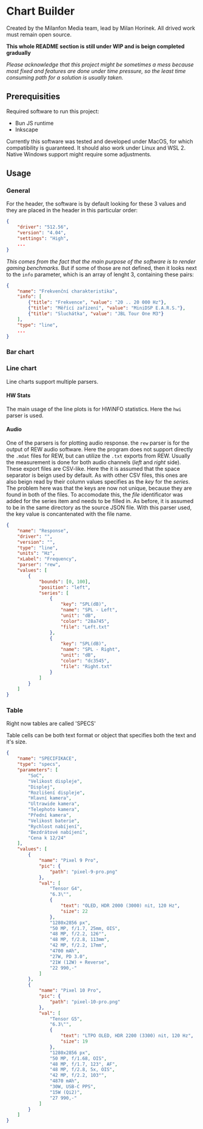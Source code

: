 # Chart Builder

Created by the Milanfon Media team, lead by Milan Horínek. All drived work must remain open source. 

__This whole README section is still under WIP and is beign completed gradually__

_Please acknowledge that this project might be sometimes a mess because most fixed and features are done under time pressure, so the least time consuming path for a solution is usually taken._

## Prerequisities

Required software to run this project:
- Bun JS runtime
- Inkscape

Currently this software was tested and developed under MacOS, for which compatibility is guaranteed. It should also work under Linux and WSL 2. Native Windows support might require some adjustments.

## Usage

### General

For the header, the software is by default looking for these 3 values and they are placed in the header in this particular order:

```json
{
    "driver": "512.56",
    "version": "4.04",
    "settings": "High",
    ...
}
```

_This comes from the fact that the main purpose of the software is to render gaming benchmarks._ But if some of those are not defined, then it looks next to the `info` parameter, which is an array of lenght 3, containing these pairs:

```json
{
    "name": "Frekvenční charakteristika",
    "info": [
        {"title": "Frekvence", "value": "20 .. 20 000 Hz"},
        {"title": "Měřící zařízení", "value": "MiniDSP E.A.R.S."},
        {"title": "Sluchátka", "value": "JBL Tour One M3"}
    ],
    "type": "line",
    ...
}
```

### Bar chart

### Line chart

Line charts support multiple parsers. 

#### HW Stats

The main usage of the line plots is for HWiNFO statistics. Here the `hwi` parser is used.

#### Audio

One of the parsers is for plotting audio response. the `rew` parser is for the output of REW audio software. Here the program does not support directly the `.mdat` files for REW, but can utilize the `.txt` exports from REW. Usually the measurement is done for both audio channels (_left_ and _right_ side). These export files are CSV-like. Here the it is assumed that the space separator is beign used by default. As with other CSV files, this ones are also beign read by their column values specifies as the _key_ for the _series_. The problem here was that the keys are now not unique, because they are found in both of the files. To accomodate this, the _file_ identificator was added for the series item and needs to be filled in. As before, it is assumed to be in the same directory as the source JSON file. With this parser used, the key value is concantenated with the file name.

```json
{
    "name": "Response",
    "driver": "",
    "version": "",
    "type": "line",
    "units": "Hz",
    "xLabel": "Frequency",
    "parser": "rew",
    "values": [
        {
            "bounds": [0, 100],
            "position": "left",
            "series": [
                {
                    "key": "SPL(dB)",
                    "name": "SPL - Left",
                    "unit": "dB",
                    "color": "28a745",
                    "file": "Left.txt"
                },
                {
                    "key": "SPL(dB)",
                    "name": "SPL - Right",
                    "unit": "dB",
                    "color": "dc3545",
                    "file": "Right.txt"
                }
            ]
        }
    ]
}
```

### Table

Right now tables are called 'SPECS'

Table cells can be both text format or object that specifies both the text and it's size.

```json
{
    "name": "SPECIFIKACE",
    "type": "specs",
    "parameters": [
        "SoC",
        "Velikost displeje",
        "Displej",
        "Rozlišení displeje",
        "Hlavní kamera",
        "Ultrawide kamera",
        "Telephoto kamera",
        "Přední kamera",
        "Velikost baterie",
        "Rychlost nabíjení",
        "Bezdrátové nabíjení",
        "Cena k 12/24"
    ],
    "values": [
        {
            "name": "Pixel 9 Pro",
            "pic": {
                "path": "pixel-9-pro.png"
            },
            "val": [
                "Tensor G4",
                "6.3\"",
                {
                    "text": "OLED, HDR 2000 (3000) nit, 120 Hz",
                    "size": 22
                },
                "1280x2856 px",
                "50 MP, f/1.7, 25mm, OIS",
                "48 MP, f/2.2, 126°",
                "48 MP, f/2.8, 113mm",
                "42 MP, f/2.2, 17mm",
                "4700 mAh",
                "27W, PD 3.0",
                "21W (12W) + Reverse",
                "22 990,-"
            ]
        },
        {
            "name": "Pixel 10 Pro",
            "pic": {
                "path": "pixel-10-pro.png"
            },
            "val": [
                "Tensor G5",
                "6.3\"",
                {
                    "text": "LTPO OLED, HDR 2200 (3300) nit, 120 Hz",
                    "size": 19
                },
                "1280x2856 px",
                "50 MP, f/1.68, OIS",
                "48 MP, f/1.7, 123°, AF",
                "48 MP, f/2.8, 5x, OIS",
                "42 MP, f/2.2, 103°",
                "4870 mAh",
                "30W, USB-C PPS",
                "15W (Qi2)",
                "27 990,-"
            ]
        }
    ]
}
```
